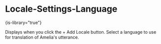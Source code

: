 # Locale-Settings-Language

{is-library="true"}

<snippet id="Locale-Settings-Language_snippet">



Displays when you click the + Add Locale button. Select a language to use for translation of Amelia's utterance.


</snippet>